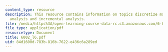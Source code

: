 ```yaml
---
content_type: resource
description: This resource contains information on topics discretize matter, nonlinear
  analysis and incremental analysis.
file: /media/https%3A/open-learning-course-data-rc.s3.amazonaws.com/6-002-circuits-and-electronics-spring-2007/84d1600d783b816b7622e436c6a289ed_6002_l6.pdf
file_type: application/pdf
resourcetype: Document
title: 6002_l6.pdf
uid: 84d1600d-783b-816b-7622-e436c6a289ed
---
```

